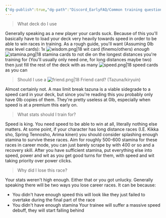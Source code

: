 ```yaml
---
{"dg-publish":true,"dg-path":"Discord_EarlyFAQ/Common training questions FAQ (Valid for first month).md","permalink":"/discord-early-faq/common-training-questions-faq-valid-for-first-month/","created":"2025-06-27T22:47:09.113+07:00","updated":"2025-07-21T00:27:10.432+07:00"}
---
```


> What deck do I use

Generally speaking as a new player your cards suck. Because of this you'll basically have to load your deck very heavily towards speed in order to be able to win races in training. As a rough guide, you'll want (Assuming 0lb max level cards): 
1x ![wisdom.png|18](/img/user/images/wisdom.png) wit card (finemo/others) 
*enough* ![stamina.png|18](/img/user/images/stamina.png) stamina cards to not die on the longest distances you're training for (You'll usually only need one, for long distances maybe two)
then just fill the rest of the deck with as many ![speed.png|18](/img/user/images/speed.png) speed cards as you can 

> Should I use a ![friend.png|18](/img/user/images/friend.png) Friend card? (Tazuna/kiryuin)

Almost certainly not. A max limit break tazuna is a viable sidegrade to a speed card in your deck, but since you're reading this you probably only have 0lb copies of them. They're pretty useless at 0lb, especially when speed is at a premium this early on.

> What stats should I train for? 

Speed is king. You need speed to be able to win at all, literally nothing else matters. At some point, if your character has long distance races (I.E. Kikka sho, Spring Tennosho, Arima kinen) you should consider splashing enough stamina to survive these races. Aim for roughly 500-600 stamina for these races in career mode, you can just barely scrape by with 400 or so and a recovery skill. After you have sufficient stamina, put everything else into speed, power and wit as you get good turns for them, with speed and wit taking priority over power clicks. 

> Why did I lose this race?

Your stats weren't high enough. Either that or you got unlucky.
Generally speaking there will be two ways you lose career races.
It can be because: 
- You didn't have enough speed
	this will look like they just failed to overtake during the final part of the race
- You didn't have enough stamina
	Your trainee will suffer a massive speed debuff, they will start falling behind